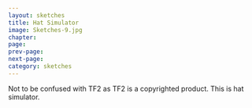 ```yaml
---
layout: sketches
title: Hat Simulator
image: Sketches-9.jpg
chapter: 
page: 
prev-page:
next-page: 
category: sketches
---
```

Not to be confused with TF2 as TF2 is a copyrighted product. This is hat simulator.